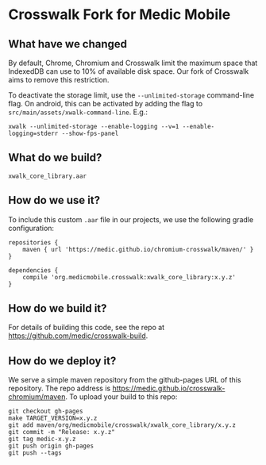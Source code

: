 # Crosswalk Fork for Medic Mobile

## What have we changed

By default, Chrome, Chromium and Crosswalk limit the maximum space that IndexedDB can use to 10% of available disk space.  Our fork of Crosswalk aims to remove this restriction.

To deactivate the storage limit, use the `--unlimited-storage` command-line flag.  On android, this can be activated by adding the flag to `src/main/assets/xwalk-command-line`.  E.g.:

	xwalk --unlimited-storage --enable-logging --v=1 --enable-logging=stderr --show-fps-panel

## What do we build?

	xwalk_core_library.aar

## How do we use it?

To include this custom `.aar` file in our projects, we use the following gradle configuration:

	repositories {
		maven { url 'https://medic.github.io/chromium-crosswalk/maven/' }
	}

	dependencies {
		compile 'org.medicmobile.crosswalk:xwalk_core_library:x.y.z'
	}

## How do we build it?

For details of building this code, see the repo at https://github.com/medic/crosswalk-build.

## How do we deploy it?

We serve a simple maven repository from the github-pages URL of this repository.  The repo address is https://medic.github.io/crosswalk-chromium/maven.  To upload your build to this repo:

	git checkout gh-pages
	make TARGET_VERSION=x.y.z
	git add maven/org/medicmobile/crosswalk/xwalk_core_library/x.y.z
	git commit -m "Release: x.y.z"
	git tag medic-x.y.z
	git push origin gh-pages
	git push --tags
